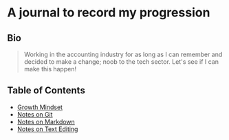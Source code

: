# A journal to record my progression

## Bio
>Working in the accounting industry for as long as I can remember and decided to make a change; noob to the tech sector. Let's see if I can make this happen!

## Table of Contents
- [Growth Mindset](https://bsbizzle.github.io/learning-journal-repo/growth-mindset)
- [Notes on Git](https://bsbizzle.github.io/learning-journal-repo/notes-on-git)
- [Notes on Markdown](https://bsbizzle.github.io/learning-journal-repo/notes-about-markdown)
- [Notes on Text Editing](https://bsbizzle.github.io/learning-journal-repo/notes-on-text-editing)
